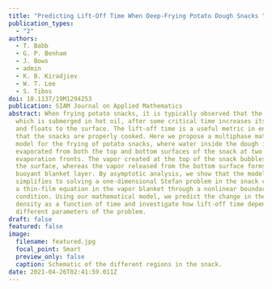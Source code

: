 ```yaml
---
title: "Predicting Lift-Off Time When Deep-Frying Potato Dough Snacks "
publication_types:
  - "2"
authors:
  - T. Babb
  - G. P. Benham
  - J. Bows
  - admin
  - K. B. Kiradjiev
  - W. T. Lee
  - S. Tibos
doi: 10.1137/19M1294253
publication: SIAM Journal on Applied Mathematics
abstract: When frying potato snacks, it is typically observed that the dough,
  which is submerged in hot oil, after some critical time increases its buoyancy
  and floats to the surface. The lift-off time is a useful metric in ensuring
  that the snacks are properly cooked. Here we propose a multiphase mathematical
  model for the frying of potato snacks, where water inside the dough is
  evaporated from both the top and bottom surfaces of the snack at two receding
  evaporation fronts. The vapor created at the top of the snack bubbles away to
  the surface, whereas the vapor released from the bottom surface forms a
  buoyant blanket layer. By asymptotic analysis, we show that the model
  simplifies to solving a one-dimensional Stefan problem in the snack coupled to
  a thin-film equation in the vapor blanket through a nonlinear boundary
  condition. Using our mathematical model, we predict the change in the snack
  density as a function of time and investigate how lift-off time depends on the
  different parameters of the problem.
draft: false
featured: false
image:
  filename: featured.jpg
  focal_point: Smart
  preview_only: false
  caption: Schematic of the different regions in the snack.
date: 2021-04-26T02:41:59.011Z
---
```

